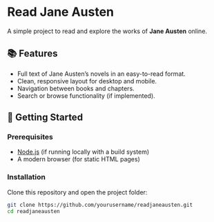 # Read Jane Austen

A simple project to read and explore the works of **Jane Austen** online.

## 📚 Features
- Full text of Jane Austen’s novels in an easy-to-read format.
- Clean, responsive layout for desktop and mobile.
- Navigation between books and chapters.
- Search or browse functionality (if implemented).

## 🚀 Getting Started

### Prerequisites
- [Node.js](https://nodejs.org/) (if running locally with a build system)
- A modern browser (for static HTML pages)

### Installation
Clone this repository and open the project folder:

```bash
git clone https://github.com/yourusername/readjaneausten.git
cd readjaneausten
